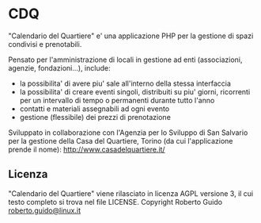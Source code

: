 CDQ
===

"Calendario del Quartiere" e' una applicazione PHP per la gestione di spazi condivisi e prenotabili.

Pensato per l'amministrazione di locali in gestione ad enti (associazioni, agenzie, fondazioni...), include:
-   la possibilita' di avere piu' sale all'interno della stessa interfaccia
-   la possibilita' di creare eventi singoli, distribuiti su piu' giorni, ricorrenti per un intervallo di tempo o permanenti durante tutto l'anno
-   contatti e materiali assegnabili ad ogni evento
-   gestione (flessibile) dei prezzi di prenotazione

Sviluppato in collaborazione con l'Agenzia per lo Sviluppo di San Salvario per la gestione della Casa del Quartiere, Torino (da cui l'applicazione prende il nome): http://www.casadelquartiere.it/


Licenza
-------
"Calendario del Quartiere" viene rilasciato in licenza AGPL versione 3, il cui testo completo si trova nel file LICENSE.
Copyright Roberto Guido <roberto.guido@linux.it>
